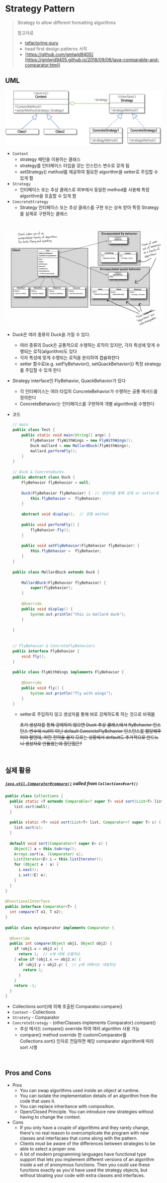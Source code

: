 # Strategy Pattern

> Strategy to allow different formatting algorithms
>
> 참고자료
>
> - [refactoring.guru](https://refactoring.guru/design-patterns/strategy/java/example)
> - head first design patterns 서적
> - [https://github.com/gmlwjd9405](https://gmlwjd9405.github.io/2018/09/06/java-comparable-and-comparator.html)



## UML

![](./src/strategy-uml-2.png)

- `Context`
  - strategy 패턴을 이용하는 클래스
  - strategy를 인터페이스 타입을 갖는 인스턴스 변수로 갖게 됨
  - setStrategy() method를 제공하여 필요한 algorithm을 setter로 주입할 수 있게 함
- `Strategy`
  - 인터페이스 또는 추상 클래스로 외부에서 동일한 method를 사용해 특정 algorithm을 호출할 수 있게 함
- `ConcreteStrategy`
  - Strategy 인터페이스 또는 추상 클래스를 구현 또는 상속 받아 특정 Strategy를 실제로 구현하는 클래스

<br>

![](./src/strategy-uml-1.png)

- Duck은 여러 종류의 Duck을 가질 수 있다.

  - 여러 종류의 Duck은 공통적으로 수행하는 로직이 있지만, 각자 특성에 맞게 수행되는 로직(algorithm)도 있다
  - 각자 특성에 맞게 수행되는 로직을 분리하여 캡슐화한다
  - setter 함수로(e.g. setFlyBehavior(), setQuackBehavior()) 특정 strategy를 주입할 수 있게 한다

- Strategy interface인 FlyBehavior, QuackBehavior가 있다

  - 각 인터페이스는 여러 타입의 ConcreteBehavior가 수행하는 공통 메서드를 정의한다
  - ConcreteBehavior는 인터페이스를 구현하여 개별 algorithm을 수행한다

- 코드

  ```java
  // main
  public class Test {
      public static void main(String[] args) {
          FlyBehavior flyWithWings = new FlyWithWings();
          Duck mallard = new MallardDuck(flyWithWings);
          mallard.performFly();
      }
  }
  
  // Duck & ConcreteDucks
  public abstract class Duck {
      FlyBehavior flyBehavior = null;
  
      Duck(FlyBehavior flyBehavior) {  // 생성자를 통해 강제 or setter로 주입
          this.flyBehavior =  flyBehavior;
      }
  
      abstract void display();  // 공통 method
  
      public void performFly() {
          flyBehavior.fly();
      }
  
      public void setFlyBehavior(FlyBehavior flyBehavior) {
          this.flyBehavior =  flyBehavior;
      }
  }
  
  public class MallardDuck extends Duck {
  
      MallardDuck(FlyBehavior flyBehavior) {
          super(flyBehavior);
      }
      
      @Override
      public void display() {
          System.out.println("this is mallard duck");
      }
  
  }
  
  
  // FlyBehavior & ConcreteFlyBehaviors
  public interface FlyBehavior {
      void fly();
  }
  
  public class FlyWithWings implements FlyBehavior {
  
      @Override
      public void fly() {
          System.out.println("fly with wings");
      }
  }
  ```

  - setter로 주입하지 않고 생성자를 통해 바로 강제하도록 하는 것으로 바꿔봄

    ~~초기 생성자를 통해 강제하지 않으면 Duck 추상 클래스에서 flyBehavior 인스턴스 변수에 null이 아닌 default ConcreteFlyBehavior 인스턴스를 할당해주어야 할텐데, 어떤 전략을 쓸지 모르는 상황에서 default도 추가적으로 만드느니 생성자로 만들었는데 장단점은?~~

<br>

## 실제 활용

##### [`java.util.Comparator#compare()`](https://docs.oracle.com/javase/8/docs/api/java/util/Comparator.html#compare-T-T-) called from `Collections#sort()`

```java
public class Collections {
  public static <T extends Comparable<? super T> void sort(List<T> list) {
    list.sort(null);
  }
  
  public static <T> void sort(List<T> list, Comparator<? super T> c) {
    list.sort(c);
  }
  
  default void sort(Comparator<? super E> c) {
    Object[] a = this.toArray();
    Arrays.sort(a, (Comparator) c);
    ListIterator<E> i = this.listIterator();
    for (Object e : a) {
      i.next();
      i.set((E) e);
    }
  }
}

@FunctionalInterface
public interface Comparator<T> {
  int compare(T o1, T o2);
}

public class myComparator implements Comparator {
  
  @Override
  public int compare(Object obj1, Object obj2) {
    if (obj1.x > obj2.x) {
      return 1;  // x에 대해 오름차순
    } else if (obj1.x == obj2.x) {
      if (obj1.y < obj2.y) {  // y에 대해서는 내림차순
        return 1;
      }
    }
    return -1;
  }
}
```

- Collections.sort()에 의해 호출된 Comparator.compare()
- `Context` - Collections
- `Stratety` - Comparator
- `ConcreteStrategy` - (otherClasses implements Comparator).compare()
  - 추상 메서드 compare() override 하여 여러 algorithm 사용 가능
  - compare() method override 한 customComparator를 Collections.sort() 인자로 전달하면 해당 comparator algorithm에 따라 sort 시행

<br>

## Pros and Cons

- Pros
  - You can swap algorithms used inside an object at runtime.
  - You can isolate the implementation details of an algorithm from the code that uses it.
  - You can replace inheritance with composition.
  - Open/Closed Principle. You can introduce new strategies without having to change the context.
- Cons
  - If you only have a couple of algorithms and they rarely change, there's no real reason to overcomplicate the program with new classes and interfacaes that come along with the pattern.
  - Clients must be aware of the differences between strategies to be able to select a proper one.
  - A lot of modern programming languages have functional type support that lets you implement different versions of an algorithm inside a set of anonymous functions. Then you could use these functions exactly as you'd have used the strategy objects, but without bloating your code with extra classes and interfaces.